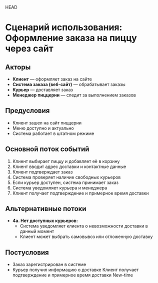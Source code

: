  HEAD

# Сценарий использования: Оформление заказа на пиццу через сайт

## Акторы
- **Клиент** — оформляет заказ на сайте
- **Система заказа (веб-сайт)** — обрабатывает заказы
- **Курьер** — доставляет заказ
- **Менеджер пиццерии** — следит за выполнением заказов

## Предусловия
- Клиент зашел на сайт пиццерии
- Меню доступно и актуально
- Система работает в штатном режиме

## Основной поток событий
1. Клиент выбирает пиццу и добавляет её в корзину
2. Клиент вводит адрес доставки и контактные данные
3. Клиент подтверждает заказ
4. Система проверяет наличие свободных курьеров
5. Если курьер доступен, система принимает заказ
6. Система уведомляет курьера и менеджера
7. Клиент получает подтверждение и примерное время доставки

## Альтернативные потоки
- **4а. Нет доступных курьеров:**
  - Система уведомляет клиента о невозможности доставки в данный момент
  - Клиент может выбрать самовывоз или отложенную доставку

## Постусловия
- Заказ зарегистрирован в системе
- Курьер получил информацию о доставке
Клиент получает подтверждение и примерное время доставки New-time
